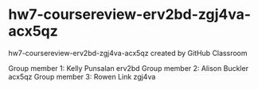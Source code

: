 # hw7-coursereview-erv2bd-zgj4va-acx5qz
hw7-coursereview-erv2bd-zgj4va-acx5qz created by GitHub Classroom

Group member 1: Kelly Punsalan erv2bd
Group member 2: Alison Buckler acx5qz
Group member 3: Rowen Link zgj4va